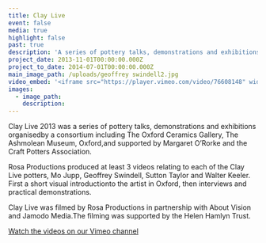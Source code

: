 ```yaml
---
title: Clay Live
event: false
media: true
highlight: false
past: true
description: 'A series of pottery talks, demonstrations and exhibitions.'
project_date: 2013-11-01T00:00:00.000Z
project_to_date: 2014-07-01T00:00:00.000Z
main_image_path: /uploads/geoffrey swindell2.jpg
video_embed: '<iframe src="https://player.vimeo.com/video/76608148" width="640" height="360" frameborder="0" webkitallowfullscreen mozallowfullscreen allowfullscreen></iframe> <p><a href="https://vimeo.com/76608148">Mo Jupp Interview</a> from <a href="https://vimeo.com/user21689656">Rosa Productions</a> on <a href="https://vimeo.com">Vimeo</a>.</p>'
images:
  - image_path:
    description:
---
```



Clay Live 2013 was a series of pottery talks, demonstrations and exhibitions organisedby a consortium including The Oxford Ceramics Gallery, The Ashmolean Museum, Oxford,and supported by Margaret O’Rorke and the Craft Potters Association.

Rosa Productions produced at least 3 videos relating to each of the Clay Live potters, Mo Jupp, Geoffrey Swindell, Sutton Taylor and Walter Keeler. First a short visual introductionto the artist in Oxford, then interviews and practical demonstrations.

Clay Live was filmed by Rosa Productions in partnership with About Vision and Jamodo Media.The filming was supported by the Helen Hamlyn Trust.

[Watch the videos on our Vimeo channel](https://vimeo.com/channels/609153)